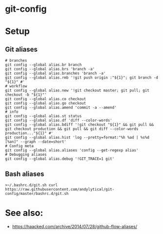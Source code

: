 # git-config

# Setup
## Git aliases
```
# branches
git config --global alias.br branch
git config --global alias.brs 'branch -a'
git config --global alias.branches 'branch -a'
git config --global alias.rmb '!git push origin :"${1}"; git branch -d "${1}" #'
# workflow
git config --global alias.new '!git checkout master; git pull; git checkout -b "${1}"'
git config --global alias.co checkout
git config --global alias.go checkout
git config --global alias.amend 'commit -a --amend'
# info
git config --global alias.st status
git config --global alias.df 'diff --color-words'
git config --global alias.bdiff '!git checkout "${1}" && git pull && git checkout production && git pull && git diff --color-words production..."${1}" #'
git config --global alias.hist 'log --pretty=format:"%h %ad | %s%d [%an]" --graph --date=short'
# Config meta
git config --global alias.aliases 'config --get-regexp alias'
# Debugging aliases
git config --global alias.debug '!GIT_TRACE=1 git'

```

## Bash aliases
`>~/.bashrc.d/git.sh curl https://raw.githubusercontent.com/andylytical/git-config/master/bashrc.d/git.sh`

# See also:
* https://haacked.com/archive/2014/07/28/github-flow-aliases/
